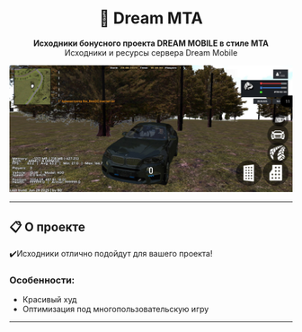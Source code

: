 <h1 align="center">🚀 Dream MTA</h1>

<p align="center">
  <strong>Исходники бонусного проекта DREAM MOBILE в стиле MTA</strong><br>
  Исходники и ресурсы сервера Dream Mobile
</p>

<p align="center">
  <img src="./photo_2025-06-28_16-51-48.jpg" alt="Preview Screenshot" width="600" />
</p>

---

## 📋 О проекте

✔️Исходники отлично подойдут для вашего проекта!

### Особенности:
- Красивый худ
- Оптимизация под многопользовательскую игру

---
